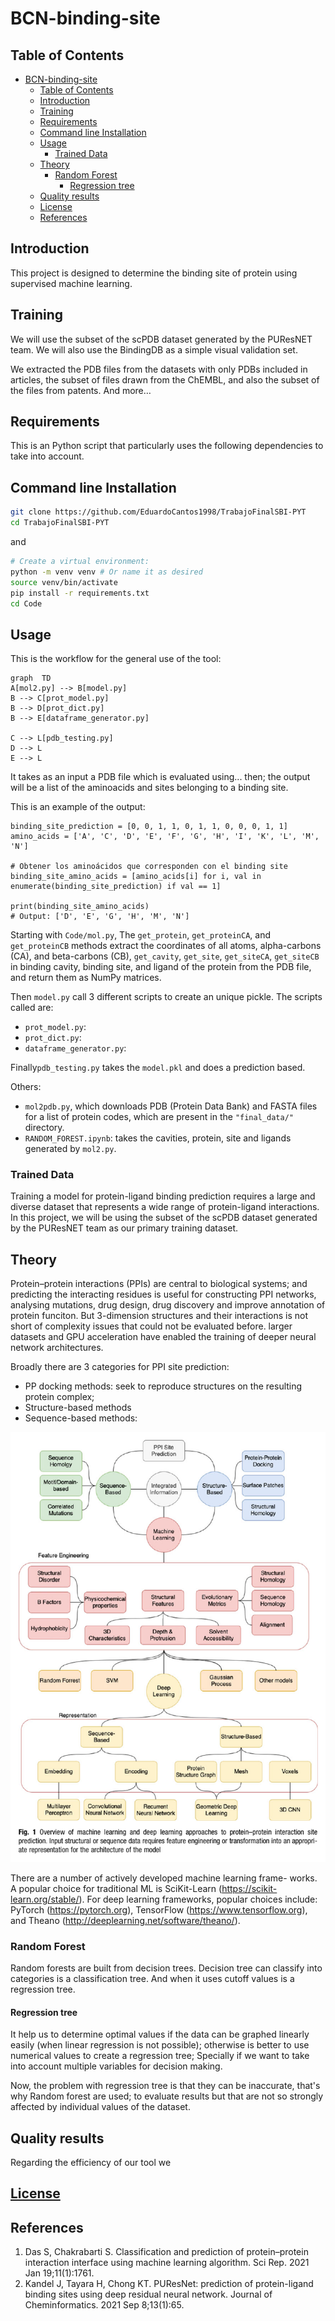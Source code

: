 # BCN-binding-site
## Table of Contents
- [BCN-binding-site](#bcn-binding-site)
  - [Table of Contents](#table-of-contents)
  - [Introduction](#introduction)
  - [Training](#training)
  - [Requirements](#requirements)
  - [Command line Installation](#command-line-installation)
  - [Usage](#usage)
    - [Trained Data](#trained-data)
  - [Theory](#theory)
    - [Random Forest](#random-forest)
      - [Regression tree](#regression-tree)
  - [Quality results](#quality-results)
  - [License](#license)
  - [References](#references)

## Introduction
This project is designed to determine the binding site of protein using supervised machine learning.

## Training
We will use the subset of the scPDB dataset generated by the PUResNET team. We will also use the BindingDB as a simple visual validation set. 

We extracted the PDB files from the datasets with only PDBs included in articles, the subset of files drawn from the ChEMBL, and also the subset of the files from patents. And more…

## Requirements
This is an Python script that particularly uses the following dependencies to take into account.

## Command line Installation

```bash
git clone https://github.com/EduardoCantos1998/TrabajoFinalSBI-PYT
cd TrabajoFinalSBI-PYT
```
and 
```bash
# Create a virtual environment:
python -m venv venv # Or name it as desired 
source venv/bin/activate
pip install -r requirements.txt
cd Code
```
## Usage 
This is the workflow for the general use of the tool:

```mermaid
graph  TD
A[mol2.py] --> B[model.py]
B --> C[prot_model.py]
B --> D[prot_dict.py]
B --> E[dataframe_generator.py]

C --> L[pdb_testing.py]
D --> L
E --> L
```
It takes as an input a PDB file which is evaluated using... then; the output will be a list of the aminoacids and sites belonging to a binding site. 

This is an example of the output:

```
binding_site_prediction = [0, 0, 1, 1, 0, 1, 1, 0, 0, 0, 1, 1]
amino_acids = ['A', 'C', 'D', 'E', 'F', 'G', 'H', 'I', 'K', 'L', 'M', 'N']

# Obtener los aminoácidos que corresponden con el binding site
binding_site_amino_acids = [amino_acids[i] for i, val in enumerate(binding_site_prediction) if val == 1]

print(binding_site_amino_acids)
# Output: ['D', 'E', 'G', 'H', 'M', 'N']
```

Starting with `Code/mol.py`, The `get_protein`, `get_proteinCA`, and `get_proteinCB` methods extract the coordinates of all atoms, alpha-carbons (CA), and beta-carbons (CB), `get_cavity`, `get_site`, `get_siteCA`, `get_siteCB` in binding cavity, binding site, and ligand of the protein from the PDB file, and return them as NumPy matrices.

Then `model.py` call 3 different scripts to create an unique pickle. The scripts called are:
- `prot_model.py`:
- `prot_dict.py`: 
- `dataframe_generator.py`:

Finally`pdb_testing.py` takes the `model.pkl` and does a prediction based.

Others:
- `mol2pdb.py`, which downloads PDB (Protein Data Bank) and FASTA files for a list of protein codes, which are present in the `"final_data/"` directory.
- `RANDOM_FOREST.ipynb`: takes the cavities, protein, site and ligands generated by `mol2.py`.

### Trained Data
Training a model for protein-ligand binding prediction requires a large and diverse dataset that represents a wide range of protein-ligand interactions. In this project, we will be using the subset of the scPDB dataset generated by the PUResNET team as our primary training dataset.

## Theory
Protein–protein interactions (PPIs) are central to biological systems; and predicting the interacting residues is useful for constructing PPI networks, analysing mutations, drug design, drug discovery and improve annotation of protein funciton. But 3-dimension structures and their interactions is not short of complexity issues that could not be evaluated before. larger datasets and GPU acceleration have enabled the training of deeper neural network architectures.

Broadly there are 3 categories for PPI site prediction: 
- PP docking methods: seek to reproduce structures on the resulting protein complex;
- Structure-based methods
- Sequence-based methods: 
 
![overview](overview.png?raw=true)

There are a number of actively developed machine learning frame- works. A popular choice for traditional ML is SciKit-Learn (https://scikit-learn.org/stable/). For deep learning frameworks, popular choices include: PyTorch (https://pytorch.org), TensorFlow (https://www.tensorflow.org), and Theano (http://deeplearning.net/software/theano/).

### Random Forest
Random forests are built from decision trees.
Decision tree can classify into categories is a classification tree. And when it uses cutoff values is a regression tree.
#### Regression tree
It help us to determine optimal values if the data can be graphed linearly easily (when linear regression is not possible); otherwise is better to use numerical values to create a regression tree; Specially if we want to take into account multiple variables for decision making.

Now, the problem with regression tree is that they can be inaccurate, that's why Random forest are used; to evaluate results but that are not so strongly affected by individual values of the dataset.

## Quality results
Regarding the efficiency of our tool we 

## [License](LICENSE)

## References
1. Das S, Chakrabarti S. Classification and prediction of protein–protein interaction interface using machine learning algorithm. Sci Rep. 2021 Jan 19;11(1):1761. 
2. Kandel J, Tayara H, Chong KT. PUResNet: prediction of protein-ligand binding sites using deep residual neural network. Journal of Cheminformatics. 2021 Sep 8;13(1):65. 


